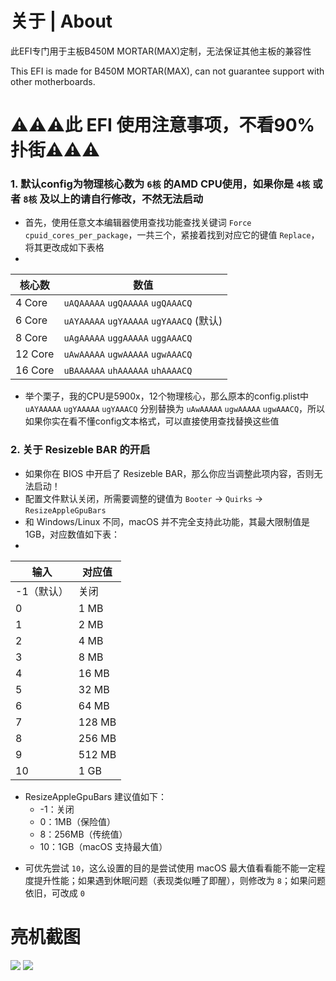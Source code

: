 # 关于 | About
此EFI专门用于主板B450M MORTAR(MAX)定制，无法保证其他主板的兼容性

This EFI is made for B450M MORTAR(MAX), can not guarantee support with other motherboards.

# ⚠️⚠️⚠️此 EFI 使用注意事项，不看90%扑街⚠️⚠️⚠️

### **1.** 默认config为物理核心数为 `6核` 的AMD CPU使用，如果你是 `4核` 或者 `8核` 及以上的请自行修改，不然无法启动
- 首先，使用任意文本编辑器使用查找功能查找关键词 `Force cpuid_cores_per_package`，一共三个，紧接着找到对应它的键值 `Replace`，将其更改成如下表格
- 
| 核心数 | 数值|
|-|-|
|   4 Core  | `uAQAAAAA` `ugQAAAAA` `ugQAAACQ` |
|   6 Core  | `uAYAAAAA` `ugYAAAAA` `ugYAAACQ` (默认)|
|   8 Core  | `uAgAAAAA` `uggAAAAA` `uggAAACQ` |
|   12 Core | `uAwAAAAA` `ugwAAAAA` `ugwAAACQ` |
|   16 Core | `uBAAAAAA` `uhAAAAAA` `uhAAAACQ` |

- 举个栗子，我的CPU是5900x，12个物理核心，那么原本的config.plist中 `uAYAAAAA` `ugYAAAAA` `ugYAAACQ` 分别替换为 `uAwAAAAA` `ugwAAAAA` `ugwAAACQ`，所以如果你实在看不懂config文本格式，可以直接使用查找替换这些值

### **2.** 关于 Resizeble BAR 的开启
- 如果你在 BIOS 中开启了 Resizeble BAR，那么你应当调整此项内容，否则无法启动！
- 配置文件默认关闭，所需要调整的键值为 `Booter` -> `Quirks` -> `ResizeAppleGpuBars`
- 和 Windows/Linux 不同，macOS 并不完全支持此功能，其最大限制值是 1GB，对应数值如下表：
- 
|输入|对应值|
|-|-|
-1（默认）|关闭
0|1 MB
1|2 MB
2|4 MB
3|8 MB
4|16 MB
5|32 MB
6|64 MB
7|128 MB
8|256 MB
9|512 MB
10|1 GB

* ResizeAppleGpuBars 建议值如下：
  * -1：关闭
  * 0：1MB（保险值）
  * 8：256MB（传统值）
  * 10：1GB（macOS 支持最大值）
- 可优先尝试 `10`，这么设置的目的是尝试使用 macOS 最大值看看能不能一定程度提升性能；如果遇到休眠问题（表现类似睡了即醒），则修改为 `8`；如果问题依旧，可改成 `0` 

# 亮机截图
![](https://github.com/TheStupidNoob/B450M-MORTAR-OpencoreEFI/blob/main/preview.png)
![](https://github.com/tekteq/opencanopy-minimal-theme/blob/main/Preview.png)
